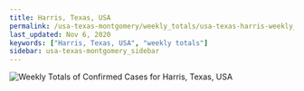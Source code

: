 ```yaml
---
title: Harris, Texas, USA
permalink: /usa-texas-montgomery/weekly_totals/usa-texas-harris-weekly_totals.html
last_updated: Nov 6, 2020
keywords: ["Harris, Texas, USA", "weekly totals"]
sidebar: usa-texas-montgomery_sidebar
---
```


![Weekly Totals of Confirmed Cases for Harris, Texas, USA](/covid_tracker/images/graphs/usa-texas-harris-weekly_totals_graph.png)
